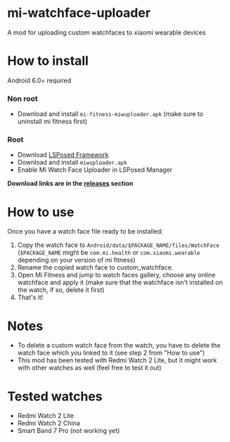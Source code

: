 # mi-watchface-uploader
A mod for uploading custom watchfaces to xiaomi wearable devices

# How to install
Android 6.0+ required

### Non root
- Download and install `mi-fitness-miwuploader.apk` (make sure to uninstall mi fitness first)

### Root
- Download [LSPosed Framework](https://github.com/LSPosed/LSPosed)
- Download and install `miwuploader.apk` 
- Enable Mi Watch Face Uploader in LSPosed Manager


**Download links are in the [releases](https://github.com/Mino260806/mi-watchface-uploader/releases/) section**

# How to use
Once you have a watch face file ready to be installed:
1. Copy the watch face to `Android/data/$PACKAGE_NAME/files/WatchFace` (`$PACKAGE_NAME` might be `com.mi.health` or `com.xiaomi.wearable` depending on your version of mi fitness)
2. Rename the copied watch face to custom_watchface.
3. Open Mi Fitness and jump to watch faces gallery, choose any online watchface and apply it (make sure that the watchface isn't installed on the watch, if so, delete it first)
4. That's it!

# Notes
- To delete a custom watch face from the watch, you have to delete the watch face which you linked to it (see step 2 from "How to use")
- This mod has been tested with Redmi Watch 2 Lite, but it might work with other watches as well (feel free to test it out)

# Tested watches
- Redmi Watch 2 Lite
- Redmi Watch 2 China
- Smart Band 7 Pro (not working yet)

